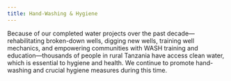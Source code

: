 ```yaml
---
title: Hand-Washing & Hygiene
---
```

Because of our completed water projects over the past decade—rehabilitating broken-down wells, digging new wells, training well mechanics, and empowering communities with WASH training and education—thousands of people in rural Tanzania have access clean water, which is essential to hygiene and health. We continue to promote hand-washing and crucial hygiene measures during this time.
